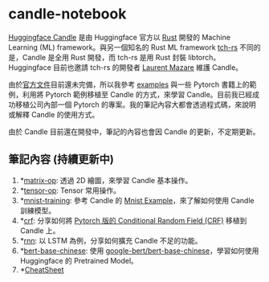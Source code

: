 # candle-notebook

[Huggingface Candle](https://github.com/huggingface/candle) 是由 Huggingface 官方以 [Rust](https://www.rust-lang.org/zh-TW/) 開發的 Machine Learning (ML) framework。與另一個知名的 Rust ML framework [tch-rs](https://github.com/LaurentMazare/tch-rs) 不同的是，Candle 是全用 Rust 開發，而 tch-rs 是用 Rust 封裝 libtorch。Huggingface 目前也邀請 tch-rs 的開發者 [Laurent Mazare](https://github.com/LaurentMazare) 維護 Candle。

由於[官方文件](https://huggingface.github.io/candle/index.html)目前還未完備，所以我參考 [examples](https://github.com/huggingface/candle/tree/main/candle-examples) 與一些 Pytorch 書籍上的範例，利用將 Pytorch 範例移植至 Candle 的方式，來學習 Candle。目前我已經成功移植公司內部一個 Pytorch 的專案。我的筆記內容大都會透過程式碼，來說明或解釋 Candle 的使用方式。

由於 Candle 目前還在開發中，筆記的內容也會因 Candle 的更新，不定期更新。

## 筆記內容 (持續更新中)

1. *[matrix-op](examples/matrix-op/README.md): 透過 2D 繪圖，來學習 Candle 基本操作。
1. *[tensor-op](examples/tensor-op/README.md): Tensor 常用操作。
1. *[mnist-training](examples/mnist-training/README.md): 參考 Candle 的 [Mnist Example](https://github.com/huggingface/candle/blob/main/candle-examples/examples/mnist-training/main.rs)，來了解如何使用 Candle 訓練模型。
1. *[crf](examples/crf/README.md): 分享如何將 [Pytorch 版的 Conditional Random Field (CRF)](https://github.com/kmkurn/pytorch-crf) 移植到 Candle 上。
1. *[rnn](examples/rnn/README.md): 以 LSTM 為例，分享如何擴充 Candle 不足的功能。
1. *[bert-base-chinese](examples/bert-base-chinese/README.md): 使用 [google-bert/bert-base-chinese](https://huggingface.co/google-bert/bert-base-chinese)，學習如何使用 Huggingface 的 Pretrained Model。
1. *[CheatSheet](Cheatsheet.md)
